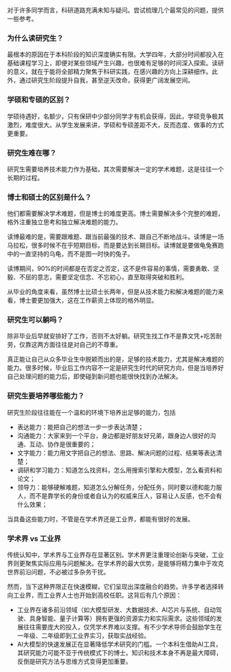 对于许多同学而言，科研道路充满未知与疑问。尝试梳理几个最常见的问题，提供一些参考。

### 为什么读研究生？

最根本的原因在于本科阶段的知识深度确实有限。大学四年，大部分时间都投入在基础课程学习上，即便对某些领域产生兴趣，也很难有足够的时间深入探索。读研的意义，就在于能将全部精力聚焦于科研实践，在感兴趣的方向上深耕细作。此外，通过研究生阶段提升自我，甚至逆天改命，获得更广阔发展空间。

### 学硕和专硕的区别？

学硕待遇好，名额少，只有保研中少部分同学才有机会获得，因此，学硕竞争极其激烈，难度很大。从学生发展来讲，学硕和专硕差距不大，反而态度、做事的方式更重要。

### 研究生难在哪？

研究生需要培养技术能力作为基础，其次需要解决一定的学术难题，这是往往一个长期的过程。

### 博士和硕士的区别是什么？

他们都需要解决学术难题，但是博士的难度更高。博士需要解决多个完整的难题，格外注重独立思考和独立解决难题的能力。

读博最难的是，需要跟难题、跟当前最强的技术、跟自己不断地战斗。读博是一场马拉松，很多时候不在乎短期目标，而是要达到长期目标。读博就是要做龟兔赛跑中的一直坚持的乌龟，而不是图一时快的兔子。

读博期间，90%的时间都是在否定之否定，这不是件容易的事情，需要勇敢、坚毅、不屈的意志，需要坚定信念、不忘初心，直至取得突破和胜利。

从毕业的角度来看，虽然博士比硕士长两年，但是从技术能力和解决难题的能力来看，博士要更加强大，这在工作薪资上体现的格外明显。

### 研究生可以躺吗？

除非毕业后早就安排好了工作，否则不太好躺。研究生找工作不是靠文凭+吃苦耐劳，仅靠这两方面往往是对自己的不尊重。

真正能让自己从众多毕业生中脱颖而出的是，足够的技术能力，尤其是解决难题的能力。很多时候，毕业后工作内容不一定是研究生时代的研究方向，但是当培养好自己处理问题的能力后，即使碰到新问题也能很快找到办法解决。

### 研究生要培养哪些能力？

研究生阶段往往能在一个温和的环境下培养出足够的能力，包括

- 表达能力：能把自己的想法一步一步表达清楚；
- 沟通能力：大家来到一个平台，身边都是好朋友好兄弟，跟身边人很好的沟通、互动、协作是很重要的；
- 文字能力：能力用文字把自己的想法、思路、解决问题的过程、结果等表达清楚；
- 调研和学习能力：知道怎么找资料，怎么用搜索引擎和大模型，怎么看资料和论文；
- 领导力：能够硬解难题，知道怎么分解任务，分配任务，同时要以德和能力服人，而不是靠学长的身份或者自认为的权威来压人，容易让人反感，也不会有什么效果；

当具备这些能力时，不管是在学术界还是工业界，都能有很好的发展。

### 学术界 vs 工业界

传统认知中，学术界与工业界存在显著区别。学术界更注重理论创新与突破，工业界则更聚焦实际应用与问题解决。在学术界的最大优势，是能够将精力集中于攻克世界前沿问题，不必被过多杂务干扰。

然而，当下这种界限正在快速模糊，它们呈现出深度融合的趋势。许多学者选择转向工业界，而工业界人士也开始到高校任职。这背后有几个原因：

- 工业界在诸多前沿领域（如大模型研发、大数据技术、AI芯片与系统、自动驾驶、具身智能、量子计算等）拥有更强的资源实力和实际需求。这些领域的发展往往需要庞大的投入，仅凭学术界难以支撑。有不少学术导师会鼓励学生在一年级、二年级即到工业界实习，获取实战经验。
- AI大模型的快速发展正在显著降低学术研究的门槛。一个本科生借助AI工具，其研究能力可能不亚于传统模式下的博士。知识和技术本身不再是最大障碍，反倒是研究方法与思维方式变得更加重要。